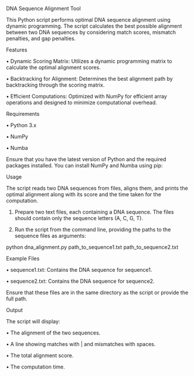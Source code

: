 DNA Sequence Alignment Tool

This Python script performs optimal DNA sequence alignment using dynamic programming. The script calculates the best possible alignment between two DNA sequences by considering match scores, mismatch penalties, and gap penalties.



Features

• 	Dynamic Scoring Matrix: Utilizes a dynamic programming matrix to calculate the optimal alignment scores.

• 	Backtracking for Alignment: Determines the best alignment path by backtracking through the scoring matrix.

•	Efficient Computations: Optimized with NumPy for efficient array operations and designed to minimize computational overhead.



Requirements

•	Python 3.x

•	NumPy

•	Numba

Ensure that you have the latest version of Python and the required packages installed. You can install NumPy and Numba using pip:




Usage

The script reads two DNA sequences from files, aligns them, and prints the optimal alignment along with its score and the time taken for the computation.

 1.	Prepare two text files, each containing a DNA sequence. The files should contain only the sequence letters (A, C, G, T).

 2.	Run the script from the command line, providing the paths to the sequence files as arguments:

python dna_alignment.py path_to_sequence1.txt path_to_sequence2.txt 



Example Files

 •	sequence1.txt: Contains the DNA sequence for sequence1.

 •	sequence2.txt: Contains the DNA sequence for sequence2.

Ensure that these files are in the same directory as the script or provide the full path.



Output

The script will display:

 •	The alignment of the two sequences.

 •	A line showing matches with | and mismatches with spaces.

 •	The total alignment score.

 •	The computation time.
